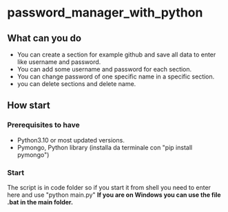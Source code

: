 # password_manager_with_python

## What can you do 
* You can create a section for example github and save all data to enter like username and password.
* You can add some username and password for each section.
* You can change password of one specific name in a specific section.
* you can delete sections and delete name.

## How start
### Prerequisites to have
* Python3.10 or most updated versions.
* Pymongo, Python library (installa da terminale con "pip install pymongo")
### Start
The script is in code folder so if you start it from shell you need to enter here and use "python main.py"
**If you are on Windows you can use the file .bat in the main folder.**
